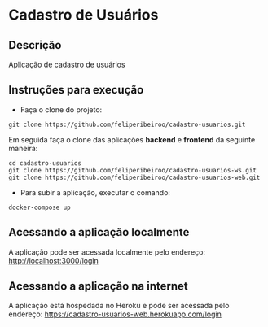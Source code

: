 # Cadastro de Usuários
## Descrição
Aplicação de cadastro de usuários

## Instruções para execução
- Faça o clone do projeto:
```
git clone https://github.com/feliperibeiroo/cadastro-usuarios.git
```

Em seguida faça o clone das aplicações <b>backend</b> e <b>frontend</b> da seguinte maneira:

```
cd cadastro-usuarios
git clone https://github.com/feliperibeiroo/cadastro-usuarios-ws.git
git clone https://github.com/feliperibeiroo/cadastro-usuarios-web.git
```

- Para subir a aplicação, executar o comando:
```
docker-compose up
```

## Acessando a aplicação localmente
A aplicação pode ser acessada localmente pelo endereço: <a href="http://localhost:3000/login">http://localhost:3000/login</a>

## Acessando a aplicação na internet
A aplicação está hospedada no Heroku e pode ser acessada pelo endereço: <a href="https://cadastro-usuarios-web.herokuapp.com/login">https://cadastro-usuarios-web.herokuapp.com/login</a>
